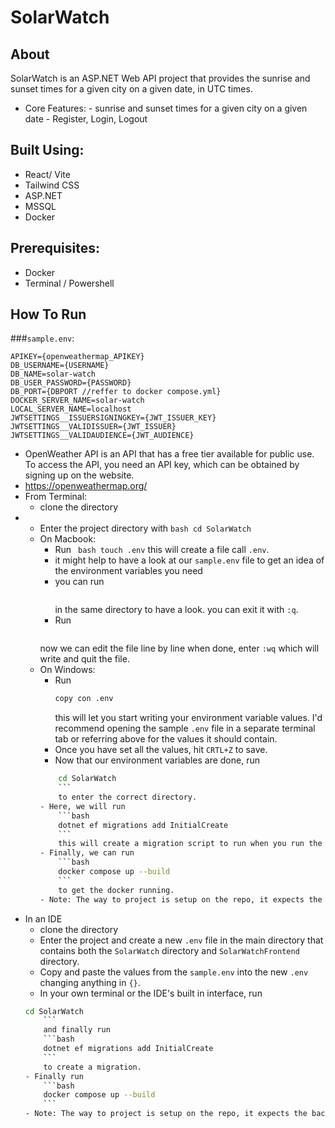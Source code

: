# SolarWatch

## About
SolarWatch is an ASP.NET Web API project that provides the sunrise and sunset times for a given city on a given date, in UTC times.
- Core Features:
      - sunrise and sunset times for a given city on a given date
      - Register, Login, Logout

## Built Using:
- React/ Vite
- Tailwind CSS
- ASP.NET
- MSSQL
- Docker

## Prerequisites: 
- Docker
- Terminal / Powershell

## How To Run

###`sample.env`: 
```
APIKEY={openweathermap_APIKEY}
DB_USERNAME={USERNAME}
DB_NAME=solar-watch
DB_USER_PASSWORD={PASSWORD}
DB_PORT={DBPORT //reffer to docker compose.yml}
DOCKER_SERVER_NAME=solar-watch
LOCAL_SERVER_NAME=localhost
JWTSETTINGS__ISSUERSIGNINGKEY={JWT_ISSUER_KEY}
JWTSETTINGS__VALIDISSUER={JWT_ISSUER}
JWTSETTINGS__VALIDAUDIENCE={JWT_AUDIENCE}
```

-  OpenWeather API is an API that has a free tier available for public use. To access the API, you need an API key, which can be obtained by signing up on the website.
-  https://openweathermap.org/
- From Terminal:
	- clone the directory
 - 	- Enter the project directory with ```bash cd SolarWatch ```
	- On Macbook:
		- Run
  		``` bash touch .env```
    		this will create a file call `.env`.
		- it might help to have a look at our `sample.env` file 
		to get an idea of the environment variables you need
		- you can run
    		```vim sample.env
    		```
      		in the same directory to have a look. you can exit it with `:q`.
		- Run
   		```bash vim .env
   		```
   		now we can edit the file line by line when done, enter `:wq` which will write and quit the file.
	- On Windows:
		- Run
    		```bash
    		copy con .env
      		```
      		this will let you start writing your environment variable values. I'd recommend opening the sample `.env` file in a separate terminal tab or referring above for the values it should contain.
		- Once you have set all the values, hit `CRTL+Z` to save.
		- Now that our environment variables are done, run
  		```bash
    		cd SolarWatch
    		```
    		to enter the correct directory.
		- Here, we will run
    		```bash
    		dotnet ef migrations add InitialCreate
    		```
    		this will create a migration script to run when you run the project.
		- Finally, we can run
    		```bash
    		docker compose up --build
    		```
    		to get the docker running.
		- Note: The way to project is setup on the repo, it expects the backend on port `8080` and the frontend on port `5173`. If you wish to change these you need to manually modify the frontend `Dockerfile` and `vite.config.js`, otherwise enjoy! The only port that needs to open on your machine is `5173`.
    
- In an IDE
	- clone the directory
	- Enter the project and create a new `.env` file in the main directory that contains both the `SolarWatch` directory and `SolarWatchFrontend` directory.
	- Copy and paste the values from the `sample.env` into the new `.env` changing anything in `{}`.
	- In your own terminal or the IDE's built in interface, run
   	```bash
   	cd SolarWatch
    	```
    	and finally run
    	```bash
    	dotnet ef migrations add InitialCreate
    	```
    	to create a migration.
	- Finally run
    	```bash
    	docker compose up --build
    	```
	- Note: The way to project is setup on the repo, it expects the backend on port `8080` and the frontend on port `5173`. If you wish to change these you need to manually modify the frontend `Dockerfile` and `vite.config.js`, otherwise enjoy! The only port that needs to open on your machine is `5173`.
